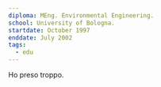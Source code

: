 ```yaml
---
diploma: MEng. Environmental Engineering.
school: University of Bologna.
startdate: October 1997
enddate: July 2002
tags:
  - edu
---
```


Ho preso troppo.
